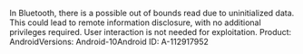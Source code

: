 In Bluetooth, there is a possible out of bounds read due to uninitialized data. This could lead to remote information disclosure, with no additional privileges required. User interaction is not needed for exploitation. Product: AndroidVersions: Android-10Android ID: A-112917952